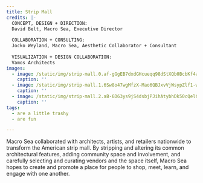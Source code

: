 ```yaml
---
title: Strip Mall
credits: |-
  CONCEPT, DESIGN + DIRECTION:  
  David Belt, Macro Sea, Executive Director  
    
  COLLABORATION + CONSULTING:  
  Jocko Weyland, Macro Sea, Aesthetic Collaborator + Consultant  
    
  VISUALIZATION + DESIGN COLLABORATION:  
  Vamos Architects
images:
  - image: /static/img/strip-mall.0.af-gGgEB7dxdGHcueqq98dStXQb0BcbKf4aFKdPX-XQ.jpg
    caption: ''
  - image: /static/img/strip-mall.1.6Sw8o47wgMfzX-Mao6QBJxvVjWsypZlf1-wMr5z2_UE.jpg
    caption: ''
  - image: /static/img/strip-mall.2.aB-6D63ys9jS4dsbjPJihAtybhDk50cQelC9k69WW3s.jpg
    caption: ''
tags:
  - are a little trashy
  - are fun

---
```

Macro Sea collaborated with architects, artists, and retailers nationwide to transform the American strip mall. By stripping and altering its common architectural features, adding community space and involvement, and carefully selecting and curating vendors and the space itself, Macro Sea hopes to create and promote a place for people to shop, meet, learn, and engage with one another.